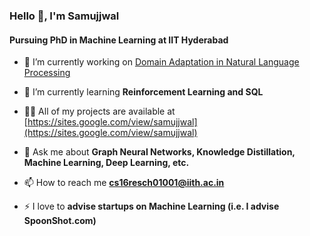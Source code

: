 ### Hello 👋, I'm Samujjwal
#### Pursuing PhD in Machine Learning at IIT Hyderabad

- 🔭 I’m currently working on [Domain Adaptation in Natural Language Processing](https://github.com/SamujjwalSam/Short-text_GNN)

- 🌱 I’m currently learning **Reinforcement Learning and SQL**

- 👨‍💻 All of my projects are available at [https://sites.google.com/view/samujjwal](https://sites.google.com/view/samujjwal)

- 💬 Ask me about **Graph Neural Networks, Knowledge Distillation, Machine Learning, Deep Learning, etc.**

- 📫 How to reach me **cs16resch01001@iith.ac.in**

- ⚡ I love to **advise startups on Machine Learning (i.e. I advise SpoonShot.com)**

